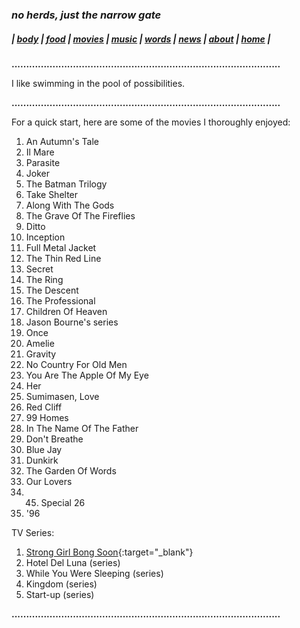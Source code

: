 ### _no herds, just the narrow gate_ 
##### |          [body](https://thenarrowgate.github.io/body)       |       [food](https://thenarrowgate.github.io/food)        |        [movies](https://thenarrowgate.github.io/movies)       |        [music](https://thenarrowgate.github.io/music)        |         [words](https://thenarrowgate.github.io/words)          |       [news](https://thenarrowgate.github.io/news)        |       [about](https://thenarrowgate.github.io/about)         |          [home](https://thenarrowgate.github.io/)          |

**............................................................................................**

I like swimming in the pool of possibilities.

**............................................................................................**

For a quick start, here are some of the movies I thoroughly enjoyed:

1. An Autumn's Tale
2. Il Mare
3. Parasite
4. Joker
5. The Batman Trilogy
6. Take Shelter
7. Along With The Gods
8. The Grave Of The Fireflies
9. Ditto
10. Inception
11. Full Metal Jacket
12. The Thin Red Line
13. Secret
14. The Ring
15. The Descent
16. The Professional
17. Children Of Heaven
18. Jason Bourne's series
19. Once
20. Amelie
21. Gravity
22. No Country For Old Men
23. You Are The Apple Of My Eye
24. Her
25. Sumimasen, Love
26. Red Cliff
27. 99 Homes
28. In The Name Of The Father
29. Don't Breathe
30. Blue Jay
31. Dunkirk
32. The Garden Of Words
33. Our Lovers
34. 45. Special 26
35. '96

TV Series:

1. [Strong Girl Bong Soon](https://tv.jtbc.joins.com/dobongsoon){:target="_blank"}
2. Hotel Del Luna (series)
3. While You Were Sleeping (series)
4. Kingdom (series)
5. Start-up (series)

**............................................................................................**



